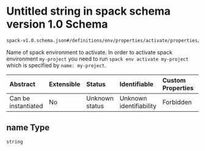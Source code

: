 # Untitled string in spack schema version 1.0 Schema

```txt
spack-v1.0.schema.json#/definitions/env/properties/activate/properties/name
```

Name of spack environment to activate. In order to activate spack environment `my-project` you need to run `spack env activate my-project` which is specified by `name: my-project`.

| Abstract            | Extensible | Status         | Identifiable            | Custom Properties | Additional Properties | Access Restrictions | Defined In                                                                      |
| :------------------ | :--------- | :------------- | :---------------------- | :---------------- | :-------------------- | :------------------ | :------------------------------------------------------------------------------ |
| Can be instantiated | No         | Unknown status | Unknown identifiability | Forbidden         | Allowed               | none                | [spack-v1.0.schema.json*](../out/spack-v1.0.schema.json "open original schema") |

## name Type

`string`
